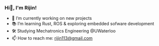 ### Hi👋, I'm Rijin!
- 🔭 I’m currently working on new projects 
- 📚 I’m learning Rust, ROS & exploring embedded sofware development
- 🛠️ Studying Mechatronics Engineering @UWaterloo
- 📫 How to reach me: rijin113@gmail.com

<!--
- 🔭 I’m currently working on ...
- 🌱 I’m currently learning ROS, 
- 👯 I’m looking to collaborate on ...
- 🤔 I’m looking for help with ...
- 💬 Ask me about ...
- 📫 How to reach me: rijin113@gmail.com
- 😄 Pronouns: ...
- ⚡ Fun fact: ...
-->
